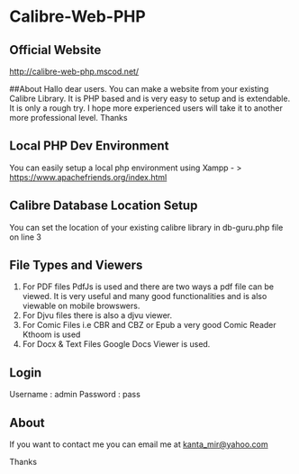 # Calibre-Web-PHP
## Official Website
http://calibre-web-php.mscod.net/

##About
Hallo dear users. You can make a website from your existing Calibre Library. It is PHP based and is very easy to setup and is extendable. It is only a rough try. I hope more experienced users will take it to another more professional level. Thanks

## Local PHP Dev Environment
You can easily setup a local php environment using Xampp - > https://www.apachefriends.org/index.html 

## Calibre Database Location Setup
You can set the location of your existing calibre library in db-guru.php file on line 3

## File Types and Viewers
1. For PDF files PdfJs is used and there are two ways a pdf file can be viewed. It is very useful and many good functionalities and is also viewable on mobile browswers. 
2. For Djvu files there is also a djvu viewer.
3. For Comic Files i.e CBR and CBZ or Epub a very good Comic Reader Kthoom is used
4. For Docx & Text Files Google Docs Viewer is used. 

## Login
Username : admin
Password : pass

## About

If you want to contact me you can email me at kanta_mir@yahoo.com

Thanks
